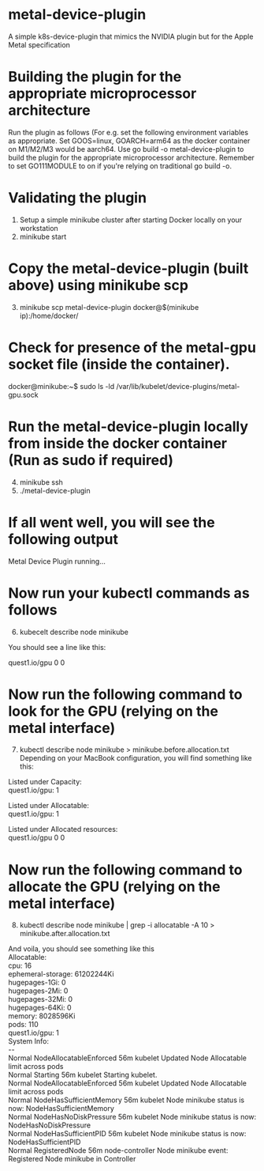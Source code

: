 # metal-device-plugin
A simple k8s-device-plugin that mimics the NVIDIA plugin but for the Apple Metal specification

# Building the plugin for the appropriate microprocessor architecture
Run the plugin as follows (For e.g. set the following environment variables as appropriate. Set GOOS=linux, GOARCH=arm64 as the docker container on M1/M2/M3 would be aarch64. Use go build -o metal-device-plugin to build the plugin for the appropriate microprocessor architecture. Remember to set GO111MODULE to on if you're relying on traditional go build -o.

# Validating the plugin
1. Setup a simple minikube cluster after starting Docker locally on your workstation
2. minikube start


# Copy the metal-device-plugin (built above) using minikube scp 
3. minikube scp metal-device-plugin docker@$(minikube ip):/home/docker/ 

# Check for presence of the metal-gpu socket file (inside the container).
docker@minikube:~$ sudo ls -ld /var/lib/kubelet/device-plugins/metal-gpu.sock

# Run the metal-device-plugin locally from inside the docker container (Run as sudo if required)
4. minikube ssh
5. ./metal-device-plugin

# If all went well, you will see the following output
Metal Device Plugin running...

# Now run your kubectl commands as follows
6. kubecelt describe node minikube

You should see a line like this:

quest1.io/gpu      0           0

# Now run the following command to look for the GPU (relying on the metal interface)
7. kubectl describe node minikube > minikube.before.allocation.txt
Depending on your MacBook configuration, you will find something like this:

Listed under Capacity:<BR>
quest1.io/gpu:      1

Listed under Allocatable:<BR>
quest1.io/gpu:      1

Listed under Allocated resources:<BR>
quest1.io/gpu      0           0

# Now run the following command to allocate the GPU (relying on the metal interface)
8. kubectl describe node minikube | grep -i allocatable -A 10 > minikube.after.allocation.txt 

And voila, you should see something like this<BR>
Allocatable:<BR>
  cpu:                16<BR>
  ephemeral-storage:  61202244Ki<BR>
  hugepages-1Gi:      0<BR>
  hugepages-2Mi:      0<BR>
  hugepages-32Mi:     0<BR>
  hugepages-64Ki:     0<BR>
  memory:             8028596Ki<BR>
  pods:               110<BR>
  quest1.io/gpu:      1<BR>
System Info:<BR>
--<BR>
  Normal  NodeAllocatableEnforced  56m                kubelet          Updated Node Allocatable limit across pods<BR>
  Normal  Starting                 56m                kubelet          Starting kubelet.<BR>
  Normal  NodeAllocatableEnforced  56m                kubelet          Updated Node Allocatable limit across pods<BR>
  Normal  NodeHasSufficientMemory  56m                kubelet          Node minikube status is now: NodeHasSufficientMemory<BR>
  Normal  NodeHasNoDiskPressure    56m                kubelet          Node minikube status is now: NodeHasNoDiskPressure<BR>
  Normal  NodeHasSufficientPID     56m                kubelet          Node minikube status is now: NodeHasSufficientPID<BR>
  Normal  RegisteredNode           56m                node-controller  Node minikube event: Registered Node minikube in Controller<BR>


